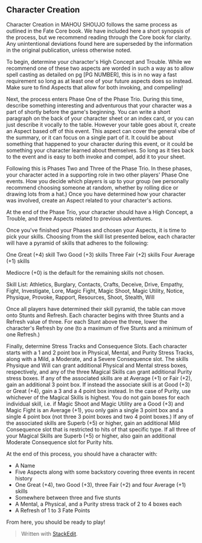 

## Character Creation

Character Creation in MAHOU SHOUJO follows the same process as outlined in the Fate Core book. We have included here a short synopsis of the process, but we recommend reading through the Core book for clarity. Any unintentional deviations found here are superseded by the information in the original publication, unless otherwise noted.

To begin, determine your character's High Concept and Trouble. While we recommend one of these two aspects are worded in such a way as to allow spell casting as detailed on pg [PG NUMBER], this is in no way a fast requirement so long as at least one of your future aspects does so instead. Make sure to find Aspects that allow for both invoking, and compelling! 

Next, the process enters Phase One of the Phase Trio. During this time, describe something interesting and adventurous that your character was a part of shortly before the game's beginning. You can write a short paragraph on the back of your character sheet or an index card, or you can just describe it vocally to the table. However your table goes about it, create an Aspect based off of this event. This aspect can cover the general vibe of the summary, or it can focus on a single part of it. It could be about something that happened to your character during this event, or it could be something your character learned about themselves. So long as it ties back to the event and is easy to both invoke and compel, add it to your sheet.

Following this is Phases Two and Three of the Phase Trio. In these phases, your character acted in a supporting role in two other players' Phase One events. How you decide which players is up to your group (we personally recommend choosing someone at random, whether by rolling dice or drawing lots from a hat.) Once you have determined how your character was involved, create an Aspect related to your character's actions.

At the end of the Phase Trio, your character should have a High Concept, a Trouble, and three Aspects related to previous adventures.

Once you've finished your Phases and chosen your Aspects, it is time to pick your skills. Choosing from the skill list presented below, each character will have a pyramid of skills that adheres to the following:

One Great (+4) skill
Two Good (+3) skills
Three Fair (+2) skills
Four Average (+1) skills 

Mediocre (+0) is the default for the remaining skills not chosen. 

Skill List: 
Athletics, Burglary, Contacts, Crafts, Deceive, Drive, Empathy, Fight, Investigate, Lore, Magic Fight, Magic Shoot, Magic Utility, Notice, Physique, Provoke, Rapport, Resources, Shoot, Stealth, Will

Once all players have determined their skill pyramid, the table can move onto Stunts and Refresh. Each character begins with three Stunts and a Refresh value of three. For each Stunt above the three, lower the character's Refresh by one (to a maximum of five Stunts and a minimum of one Refresh.)

Finally, determine Stress Tracks and Consequence Slots. Each character starts with a 1 and 2 point box in Physical, Mental, and Purity Stress Tracks, along with a Mild, a Moderate, and a Severe Consequence slot. The skills Physique and Will can grant additional Physical and Mental stress boxes, respectively, and any of the three Magical Skills can grant additional Purity stress boxes. If any of the associated skills are at Average (+1) or Fair (+2), gain an additional 3 point box. If instead the associate skill is at Good (+3) or Great (+4), gain a 3 and a 4 point box instead. In the case of Purity, use whichever of the Magical Skills is highest. You do not gain boxes for each individual skill, i.e. if Magic Shoot and Magic Utility are a Good (+3) and Magic Fight is an Average (+1), you only gain a single 3 point box and a single 4 point box (not three 3 point boxes and two 4 point boxes.)
If any of the associated skills are Superb (+5) or higher, gain an additional Mild Consequence slot that is restricted to hits of that specific type. If all three of your Magical Skills are Superb (+5) or higher, also gain an additional Moderate Consequence slot for Purity hits.

At the end of this process, you should have a character with:

 - A Name
 - Five Aspects along with some backstory covering three events in recent history
 - One Great (+4), two Good (+3), three Fair (+2) and four Average (+1) skills
 - Somewhere between three and five stunts
 - A Mental, a Physical, and a Purity stress track of 2 to 4 boxes each
 - A Refresh of 1 to 3 Fate Points

From here, you should be ready to play! 

> Written with [StackEdit](https://stackedit.io/).
<!--stackedit_data:
eyJoaXN0b3J5IjpbMTA0NDYwMjcwMCwtMjgwOTU1MDcxXX0=
-->